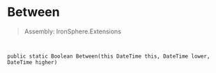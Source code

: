 ﻿

# Between

> Assembly: IronSphere.Extensions



```


public static Boolean Between(this DateTime this, DateTime lower, DateTime higher)
```